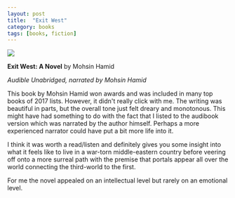 ```yaml
---
layout: post
title:  "Exit West"
category: books
tags: [books, fiction]
---
```


<a target="_blank"  href="https://www.amazon.com/gp/product/B01MY19CM1/ref=as_li_tl?ie=UTF8&camp=1789&creative=9325&creativeASIN=B01MY19CM1&linkCode=as2&tag=42models-20&linkId=56115e9cb5a51dcc29af7c4617eb145c"><img border="0" src="//ws-na.amazon-adsystem.com/widgets/q?_encoding=UTF8&MarketPlace=US&ASIN=B01MY19CM1&ServiceVersion=20070822&ID=AsinImage&WS=1&Format=_SL160_&tag=42models-20" ></a><img src="//ir-na.amazon-adsystem.com/e/ir?t=42models-20&l=am2&o=1&a=B01MY19CM1" width="1" height="1" border="0" alt="" style="border:none !important; margin:0px !important;" />

**Exit West: A Novel** by Mohsin Hamid

*Audible Unabridged, narrated by Mohsin Hamid*

This book by Mohsin Hamid won awards and was included in many top books of 2017 lists. However, it didn't really click with me. The writing was beautiful in parts, but the overall tone just felt dreary and monotonous. This might have had something to do with the fact that I listed to the audibook version which was narrated by the author himself. Perhaps a more experienced narrator could have put a bit more life into it. 

I think it was worth a read/listen and definitely gives you some insight into what it feels like to live in a war-torn middle-eastern country before veering off onto a more surreal path with the premise that portals appear all over the world connecting the third-world to the first. 

For me the novel appealed on an intellectual level but rarely on an emotional level.